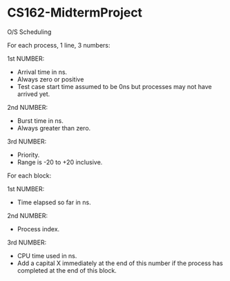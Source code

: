 # CS162-MidtermProject
O/S Scheduling

For each process, 1 line, 3 numbers:

1st NUMBER:
- Arrival time in ns.
- Always  zero or positive
- Test case start time assumed to be 0ns but processes may not  have arrived yet.

2nd NUMBER:
- Burst time in ns.
- Always  greater than zero.

3rd NUMBER:
- Priority.
- Range is -20 to +20 inclusive.


For each block:

1st NUMBER:
- Time elapsed so far in ns.

2nd NUMBER:
- Process index.

3rd NUMBER: 
- CPU time used in ns. 
- Add a  capital X immediately at the end of this number if the process has completed at the  end of this block.



